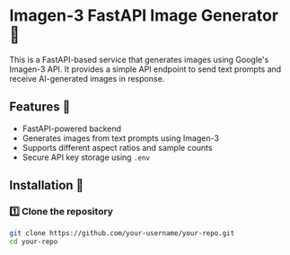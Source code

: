 # Imagen-3 FastAPI Image Generator 🚀  

This is a FastAPI-based service that generates images using Google's Imagen-3 API. It provides a simple API endpoint to send text prompts and receive AI-generated images in response.  

## Features 🌟  
- FastAPI-powered backend  
- Generates images from text prompts using Imagen-3  
- Supports different aspect ratios and sample counts  
- Secure API key storage using `.env`  

## Installation 🔧  

### 1️⃣ Clone the repository  
```sh
git clone https://github.com/your-username/your-repo.git
cd your-repo
